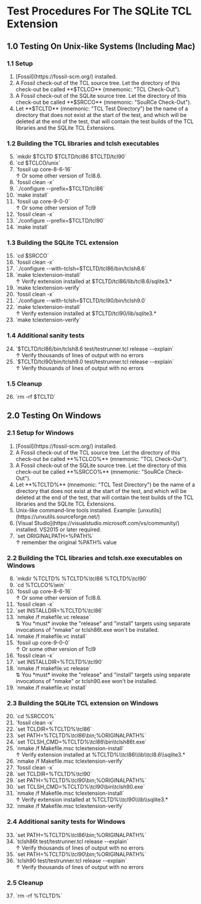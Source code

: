 # Test Procedures For The SQLite TCL Extension


## 1.0 Testing On Unix-like Systems (Including Mac)

###  1.1 Setup

<ol type="1">
<li value="1"> 
    [Fossil](https://fossil-scm.org/) installed.
<li>
    A Fossil check-out of the TCL source tree.  Let the directory
    of this check-out be called **$TCLCO** (mnemonic: "TCL Check-Out").
<li>
    A Fossil check-out of the SQLite source tree.  Let the directory
    of this check-out be called **$SRCCO** (mnemonic: "SouRCe Check-Out").
<li>
    Let **$TCLTD** (mnemonic: "TCL Test Directory") be the name of a directory
    that does not exist at the start of the test, and which will be 
    deleted at the end of the test, that will contain the test builds
    of the TCL libraries and the SQLite TCL Extensions.
</ol>

### 1.2 Building the TCL libraries and tclsh executables

<ol type="1">
<li value="5">  `mkdir $TCLTD $TCLTD/tcl86 $TCLTD/tcl90`
<li>  `cd $TCLCO/unix`
<li>  `fossil up core-8-6-16` <br>
      &uarr; Or some other version of Tcl8.6.
<li>  `fossil clean -x`
<li>  `./configure --prefix=$TCLTD/tcl86`
<li>  `make install`
<li>  `fossil up core-9-0-0` <br>
      &uarr; Or some other version of Tcl9
<li>  `fossil clean -x`
<li>  `./configure --prefix=$TCLTD/tcl90`
<li>  `make install`
</ol>

### 1.3 Building the SQLite TCL extension

<ol type="1">
<li value="15"> `cd $SRCCO`
<li> `fossil clean -x`
<li> `./configure --with-tclsh=$TCLTD/tcl86/bin/tclsh8.6`
<li> `make tclextension-install` <br>
     &uarr; Verify extension installed at $TCLTD/tcl86/lib/tcl8.6/sqlite3.*
<li> `make tclextension-verify`
<li> `fossil clean -x`
<li> `./configure --with-tclsh=$TCLTD/tcl90/bin/tclsh9.0`
<li> `make tclextension-install` <br>
     &uarr; Verify extension installed at $TCLTD/tcl90/lib/sqlite3.*
<li> `make tclextension-verify`
</ol>

### 1.4 Additional sanity tests

<ol type="1">
<li value="24"> 
     `$TCLTD/tcl86/bin/tclsh8.6 test/testrunner.tcl release --explain` <br>
     &uarr; Verify thousands of lines of output with no errors
<li> `$TCLTD/tcl90/bin/tclsh9.0 test/testrunner.tcl release --explain` <br>
     &uarr; Verify thousands of lines of output with no errors
</ol>

### 1.5 Cleanup

<ol type="1">
<li value="26"> `rm -rf $TCLTD`
</ol>

## 2.0 Testing On Windows

###  2.1 Setup for Windows

<ol type="1">
<li value="1"> 
    [Fossil](https://fossil-scm.org/) installed.
<li>
    A Fossil check-out of the TCL source tree.  Let the directory
    of this check-out be called **%TCLCO%** (mnemonic: "TCL Check-Out").
<li>
    A Fossil check-out of the SQLite source tree.  Let the directory
    of this check-out be called **%SRCCO%** (mnemonic: "SouRCe Check-Out").
<li>
    Let **%TCLTD%** (mnemonic: "TCL Test Directory") be the name of a directory
    that does not exist at the start of the test, and which will be 
    deleted at the end of the test, that will contain the test builds
    of the TCL libraries and the SQLite TCL Extensions.
<li>
    Unix-like command-line tools installed.  Example:
    [unxutils](https://unxutils.sourceforge.net/)
<li> [Visual Studio](https://visualstudio.microsoft.com/vs/community/)
     installed.  VS2015 or later required.
<li> `set ORIGINALPATH=%PATH%` <br>
     &uarr; remember the original %PATH% value
</ol>

### 2.2 Building the TCL libraries and tclsh.exe executables on Windows

<ol type="1">
<li value="8">  `mkdir %TCLTD% %TCLTD%\tcl86 %TCLTD%\tcl90`
<li>  `cd %TCLCO%\win`
<li>  `fossil up core-8-6-16` <br>
      &uarr; Or some other version of Tcl8.6.
<li>  `fossil clean -x`
<li>  `set INSTALLDIR=%TCLTD%\tcl86`
<li>  `nmake /f makefile.vc release` <br>
      &udarr; You *must* invoke the "release" and "install" targets
      using separate invocations of "nmake" or tclsh86t.exe won't be
      installed.
<li>  `nmake /f makefile.vc install`
<li>  `fossil up core-9-0-0` <br>
      &uarr; Or some other version of Tcl9
<li>  `fossil clean -x`
<li>  `set INSTALLDIR=%TCLTD%\tcl90`
<li>  `nmake /f makefile.vc release` <br>
      &udarr; You *must* invoke the "release" and "install" targets
      using separate invocations of "nmake" or tclsh90.exe won't be
      installed.
<li>  `nmake /f makefile.vc install`
</ol>

### 2.3 Building the SQLite TCL extension on Windows

<ol type="1">
<li value="20"> `cd %SRCCO%`
<li> `fossil clean -x`
<li> `set TCLDIR=%TCLTD%\tcl86`
<li> `set PATH=%TCLTD%\tcl86\bin;%ORIGINALPATH%`
<li> `set TCLSH_CMD=%TCLTD%\tcl86\bin\tclsh86t.exe`
<li> `nmake /f Makefile.msc tclextension-install` <br>
     &uarr; Verify extension installed at %TCLTD%\\tcl86\\lib\\tcl8.6\\sqlite3.*
<li> `nmake /f Makefile.msc tclextension-verify`
<li> `fossil clean -x`
<li> `set TCLDIR=%TCLTD%\tcl90`
<li> `set PATH=%TCLTD%\tcl90\bin;%ORIGINALPATH%`
<li> `set TCLSH_CMD=%TCLTD%\tcl90\bin\tclsh90.exe`
<li> `nmake /f Makefile.msc tclextension-install` <br>
     &uarr; Verify extension installed at %TCLTD%\\tcl90\\lib\\sqlite3.*
<li> `nmake /f Makefile.msc tclextension-verify`
</ol>

### 2.4 Additional sanity tests for Windows

<ol type="1">
<li value="33">
   `set PATH=%TCLTD%\tcl86\bin;%ORIGINALPATH%`
<li>`tclsh86t test/testrunner.tcl release --explain` <br>
     &uarr; Verify thousands of lines of output with no errors
<li> `set PATH=%TCLTD%\tcl90\bin;%ORIGINALPATH%`
<li> `tclsh90 test/testrunner.tcl release --explain` <br>
     &uarr; Verify thousands of lines of output with no errors
</ol>

### 2.5 Cleanup

<ol type="1">
<li value="37"> `rm -rf %TCLTD%`
</ol>
